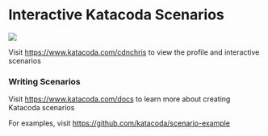 # Interactive Katacoda Scenarios

[![](http://shields.katacoda.com/katacoda/cdnchris/count.svg)](https://www.katacoda.com/cdnchris "Get your profile on Katacoda.com")

Visit https://www.katacoda.com/cdnchris to view the profile and interactive scenarios

### Writing Scenarios
Visit https://www.katacoda.com/docs to learn more about creating Katacoda scenarios

For examples, visit https://github.com/katacoda/scenario-example
